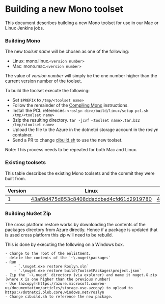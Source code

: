 Building a new Mono toolset
====
This document describes building a new Mono toolset for use in our Mac or Linux Jenkins jobs.  

### Building Mono
The new *toolset name* will be chosen as one of the following:

- Linux: mono.linux.`<version number>`
- Mac: mono.mac.`<version number>`

The value of *version number* will simply be the one number higher than the current version number of the toolset.  

To build the toolset execute the following:

- Set `$PREFIX` to `/tmp/<toolset name>`
- Follow the remainder of the [Compiling Mono](http://www.mono-project.com/docs/compiling-mono/) instructions.  
- Install the PCL references: `<roslyn dir>/build/linux/setup-pcl.sh /tmp/<toolset name>`
- Bzip the resulting directory.  `tar -jcvf <toolset name>.tar.bz2 /tmp/<toolset name>`
- Upload the file to the Azure in the dotnetci storage account in the roslyn container.  
- Send a PR to change [cibuild.sh](https://github.com/dotnet/roslyn/blob/master/cibuild.sh) to use the new toolset.  

Note: This process needs to be repeated for both Mac and Linux.  

### Existing toolsets
This table describes the existing Mono toolsets and the commit they were built from.  

| Version | Linux | Mac |
| --- | --- | --- |
| 1 | [43af8d475d853c8408ddaddbed4cfd61d2919780](https://github.com/jaredpar/mono/commit/43af8d475d853c8408ddaddbed4cfd61d2919780) | [43af8d475d853c8408ddaddbed4cfd61d2919780](https://github.com/jaredpar/mono/commit/43af8d475d853c8408ddaddbed4cfd61d2919780) |

### Building NuGet Zip
The cross platform restore works by downloading the contents of the packages directory from Azure directly.  Hence if a package is updated that is used cross platform this zip will need to be rebuild.  

This is done by executing the following on a Windows box.  

    - Change to the root of the enlistment.
    - delete the contents of the `~\.nuget\packages`
    - Run
        - `.\nuget.exe restore Roslyn.sln`
        - `.\nuget.exe restore build\ToolsetPackages\project.json`
    - Zip the `~\.nuget` directory (via explorer) and name it nuget.X.zip (where X is one higher than the previous number)
    - Use [azcopy](https://azure.microsoft.com/en-us/documentation/articles/storage-use-azcopy) to upload to https://dotnetci.blob.core.windows.net/roslyn
    - Change cibuild.sh to reference the new package. 

